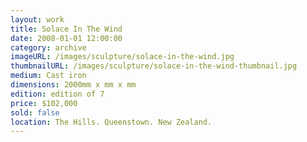```yaml
---
layout: work
title: Solace In The Wind
date: 2008-01-01 12:00:00
category: archive
imageURL: /images/sculpture/solace-in-the-wind.jpg
thumbnailURL: /images/sculpture/solace-in-the-wind-thumbnail.jpg
medium: Cast iron
dimensions: 2000mm x mm x mm
edition: edition of 7
price: $102,000
sold: false
location: The Hills. Queenstown. New Zealand.
---
```

